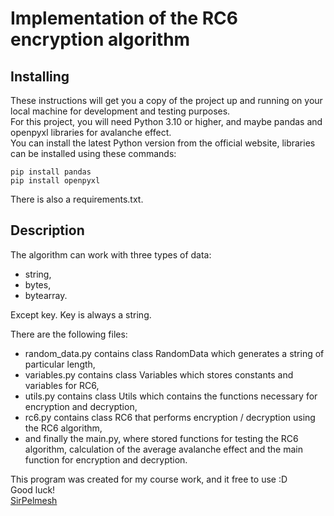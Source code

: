 # Implementation of the RC6 encryption algorithm

## Installing

These instructions will get you a copy of the project up and running on your local machine for development and testing purposes.<br>
For this project, you will need Python 3.10 or higher, and maybe pandas and openpyxl libraries for avalanche effect.<br>
You can install the latest Python version from the official website, libraries can be installed using these commands:

```
pip install pandas
pip install openpyxl
```
There is also a requirements.txt.

## Description
The algorithm can work with three types of data:
<ul>
<li>string,</li>
<li>bytes,</li>
<li>bytearray.</li>
</ul>
Except key. Key is always a string. <br>

There are the following files:
<ul>
<li> random_data.py contains class RandomData which generates a string of particular length,</li>
<li> variables.py contains class Variables which stores constants and variables for RC6,</li>
<li> utils.py contains class Utils which contains the functions necessary for encryption and decryption,</li>
<li> rc6.py contains class RC6 that performs encryption / decryption using the RC6 algorithm,</li>
<li> and finally the main.py, where stored functions for testing the RC6 algorithm, calculation of the average avalanche effect and the main function for encryption and decryption. </li>
</ul>

This program was created for my course work, and it free to use :D <br>
Good luck!<br>
[SirPelmesh](https://github.com/SirPelmesh)
